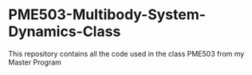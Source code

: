 # PME503-Multibody-System-Dynamics-Class

This repository contains all the code used in the class PME503 from my Master Program

